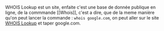 WHOIS Lookup est un site, enfaite c'est une base de donnée publique en ligne, de la commmande [[Whois]], c'est a dire, que de la meme manière qu'on peut lancer la commande :
`whois google.com`, on peut aller sur le site [WHOIS Lookup](https://who.is/whois/github.com) et taper google.com.